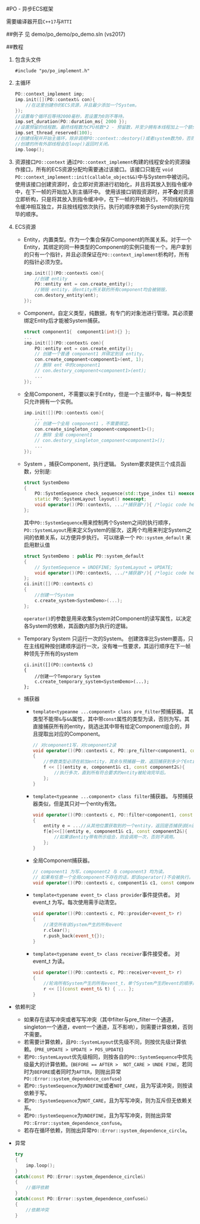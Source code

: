 #PO - 异步ECS框架

需要编译器开启`C++17`与`RTTI`

##例子
见 demo/po_demo/po_demo.sln (vs2017)

##教程

1. 包含头文件
	```
	#include "po/po_implement.h"
	```

1. 主循环
	```cpp
	PO::context_implement imp;
	imp.init([](PO::context& con){
		//在这里创建你的ECS资源，并且最少添加一个System。
	});
	//设置每个循环后等待2000毫秒，若设置为0则不等待。
	imp.set_duration(PO::duration_ms{ 2000 });
	//设置预留的线程数。最终线程数为CPU核数*2 - 预留数，并至少拥有本线程加上一个额外的线程。
	imp.set_thread_reserved(100);
	//创建线程并开始主循环，除非调用PO::context::destory()或者system数为0，否则一直循环。
	//创建的所有外部线程会在loop()返回时关闭。
	imp.loop();
	```

1. 资源接口`PO::context`
	通过`PO::context_implement`构建的线程安全的资源操作接口，所有的ECS资源分配均需要通过该接口。该接口只能在 `void PO::context_implement::init(callable_object&&)`中与System中被访问。
	使用该接口创建资源时，会立即对资源进行初始化，并且将其放入到指令缓冲中，在下一帧的开始加入到主循环中。
	使用该接口销毁资源时，并**不会**对资源立即析构，只是将其放入到指令缓冲中，在下一帧的开始执行。
	不同线程的指令缓冲相互独立，并且按线程依次执行。执行的顺序依赖于System的执行完毕的顺序。

1. ECS资源
	* Entity，内置类型。作为一个集合保存Component的所属关系。对于一个Entity，其绑定的同一种类型的Component的实例只能有一个。用户拿到的只有一个指针，并且必须保证在`PO::context_implement`析构时，所有的指针必须为空。
		```cpp
		imp.init([](PO::context& con){
			//创建 entity
			PO::entity ent = con.create_entity();
			//销毁 entity，该entity所关联的所有component均会被销毁，
			con.destory_entity(ent);
		});
		```
	* Component，自定义类型，纯数据，有专门的对象池进行管理。其必须要绑定Entity后才能被System捕获。
		```cpp
		struct component1{  component1(int){} };
		...
		imp.init([](PO::context& con){
			PO::entity ent = con.create_entity();
			// 创建一个普通 component1 并绑定到该 entity。
			con.create_component<component1>(ent, 1);
			// 删除 ent 中的component1
			// con.destory_component<component1>(ent);
			...
		});
		```
	* 全局Component，不需要以来于Entity，但是一个主循环中，每一种类型只允许拥有一个实例。
		```cpp
		imp.init([](PO::context& con){
			...
			// 创建一个全局 component1 ，不需要绑定。
			con.create_singleton_component<component1>();
			// 删除 全局 component1 
			// con.destory_singleton_component<component1>();
			...
		});
		```
	* System ，捕获Component，执行逻辑。
		System要求提供三个成员函数，分别是:
		```cpp
		struct SystemDemo
		{
			PO::SystemSequence check_sequence(std::type_index ti) noexcept;
			static PO::SystemLayout layout() noexcept;
			void operator()(PO::context&, .../*捕获器*/){ /*logic code here*/}
		};
		```
		其中`PO::SystemSequence`用来控制两个System之间的执行顺序，`PO::SystemLayout`用来定义System的层次，这两个均用来判定System之间的依赖关系，以方便异步执行。
		可以继承一个 `PO::system_default` 来启用默认值
		```cpp
		struct SystemDemo : public PO::system_default
		{
			// SystemSequence = UNDEFINE; SystemLayout = UPDATE;
			void operator()(PO::context&, .../*捕获器*/){ /*logic code here*/}
		};
		ci.init([](PO::context& c)
		{
			//创建一个System
			c.create_system<SystemDemo>(...);
		};
		```
		`operator()`的参数是用来收集System对Component的读写属性，以决定各System的依赖，其函数内部为执行的逻辑。
	
	* Temporary System 只运行一次的System。
		创建效率比System要高，只在主线程种按创建顺序运行一次，没有唯一性要求，其运行顺序在下一帧种领先于所有的system

		```
		ci.init([](PO::context& c)
		{
			//创建一个Temporary System
			c.create_temporary_system<SystemDemo>(...);
		};
		```

	* 捕获器
		* `template<typeanme ...component> class pre_filter`预捕获器。
			其类型不能带`&`与`&&`属性，其中带`const`属性的类型为读，否则为写。其直接捕获所有的entity，挑选出其中带有给定Component组合的，并且提取出对应的Component。
			```cpp
			// 对component1写，对component2读
			void operator()(PO::context& c, PO::pre_filter<component1, const component2> f)
			{
				//参数类型必须在前加entity，其余与预捕器一致，返回捕获到多少个Entity
				f << [](entity e, component1& c1, const component2&){
					//执行多次，直到所有符合要求的entity被轮询完毕后。
				};
			}
			```

		* `template<typeanme ...component> class filter`捕获器。
			与预捕获器类似，但是其只对一个entity有效。
			```cpp
			void operator()(PO::context& c, PO::filter<component1, const component2> f)
			{
				entity e = ...//从其他位置获取到的一个entity，返回是否捕获该Enity
				f[e]<<[](entity e, component1& c1, const component2&){
					//如果该entity带有所示组合，则会调用一次，否则不调用。
				};
			}
			```

		* 全局Component捕获器。
			```cpp
			// component1 为写，component2 与 component3 均为读。
			// 如果有任意一个全局component不存在的话，即该operator()不会被执行。
			void operator()(PO::context& c, component1& c1, const component2& c2, component3 c3);
			```

		* `template<typename event_t> class provider`事件提供者。
			对 event_t 为写。每次使用需手动清空。
			```cpp
			void operator()(PO::context& c, PO::provider<event_t> r)
			{
				//清空所有该System产生的所有event
				r.clear();
				r.push_back(event_t{});
			}
			```

		* `template<typename event_t> class receiver`事件接受者。
			对 event_t 为读。
			```cpp
			void operator()(PO::context& c, PO::receiver<event_t> r)
			{
				//轮询所有System产生的所有event_t，单个System产生的event的顺序是固定的，但是不同System之间则不固定。
				r << [](const event_t& t) { ... };
			}
			``` 
* 依赖判定
	* 如果存在读写冲突或者写写冲突（其中filter与pre_filter一个通道，singleton一个通道，event一个通道，互不影响），则需要计算依赖，否则不需要。
	* 若需要计算依赖，且`PO::SystemLayout`优先级不同，则按优先级计算依赖。(`PRE_UPDATE > UPDATE > POS_UPDATE`)
	* 若`PO::SystemLayout`优先级相同，则按各自的`PO::SystemSequence`中优先级最大的计算依赖。(`BEFORE == AFTER >  NOT_CARE > UNDE
	FINE`，若同时为`BEFORE`或者同时为`AFTER`，则抛出异常`PO::Error::system_dependence_confuse`) 
	* 若`PO::SystemSequence`为`UNDEFINE`或者`NOT_CARE`，且为写读冲突，则按读依赖于写。
	* 若`PO::SystemSequence`为`NOT_CARE`，且为写写冲突，则为互斥但无依赖关系。
	* 若`PO::SystemSequence`为`UNDEFINE`，且为写写冲突，则抛出异常`PO::Error::system_dependence_confuse`。
	* 若存在循环依赖，则抛出异常`PO::Error::system_dependence_circle`。

* 异常
	```cpp
	try
	{
		imp.loop();
	}
	catch(const PO::Error::system_dependence_circle&)
	{
		//循环依赖
	}
	catch(const PO::Error::system_dependence_confuse&)
	{
		//依赖冲突
	}
	```

